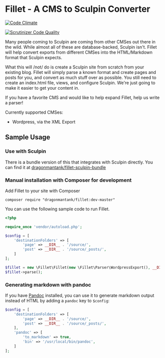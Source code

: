 # Fillet - A CMS to Sculpin Converter

[![Code Climate](https://codeclimate.com/github/dragonmantank/fillet/badges/gpa.svg)](https://codeclimate.com/github/dragonmantank/fillet)

[![Scrutinizer Code Quality](https://scrutinizer-ci.com/g/dragonmantank/fillet/badges/quality-score.png?b=master)](https://scrutinizer-ci.com/g/dragonmantank/fillet/?branch=master)

Many people coming to Sculpin are coming from other CMSes out there in the
wild. While almost all of these are database-backed, Sculpin isn't. Fillet
will help convert exports from different CMSes into the HTML/Markdown format
that Sculpin expects.

What this will /not/ do is create a Sculpin site from scratch from your
existing blog. Fillet will simply parse a known format and create pages and
posts for you, and convert as much stuff over as possible. You still need to
create an index.html file, views, and configure Sculpin. We're just going to
make it easier to get your content in.

If you have a favorite CMS and would like to help expand Fillet, help us write
a parser!

Currently supported CMSes:
  - Wordpress, via the XML Export

## Sample Usage

### Use with Sculpin

There is a bundle version of this that integrates with Sculpin directly. You can find it at [dragonmantank/fillet-sculpin-bundle](https://github.com/dragonmantank/fillet-sculpin-bundle)

### Manual installation with Composer for development

Add Fillet to your site with Composer

```
composer require "dragonmantank/fillet:dev-master"
```

You can use the following sample code to run Fillet.

```php
<?php

require_once 'vendor/autoload.php';

$config = [
    'destinationFolders' => [
        'page' => __DIR__ . '/source/',
        'post' => __DIR__ . '/source/_posts/',
    ]
];

$fillet = new \Fillet\Fillet(new \Fillet\Parser\WordpressExport(), __DIR__ . '/mysite.xml', $config);
$fillet->parse();
```

### Generating markdown with pandoc

If you have [Pandoc](http://pandoc.org) installed, you can use it to generate markdown output instead of HTML by
adding a `pandoc` key to `$config`:

```php
$config = [
    'destinationFolders' => [
        'page' => __DIR__ . '/source/',
        'post' => __DIR__ . '/source/_posts/',
    ],
    'pandoc' => [
        'to_markdown' => true,
        'bin' => '/usr/local/bin/pandoc',
    ]
];
```
